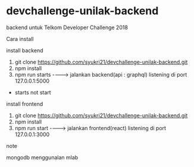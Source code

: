 # devchallenge-unilak-backend
backend untuk  Telkom Developer Challenge 2018


Cara install


install backend

1. git clone https://github.com/syukri21/devchallenge-unilak-backend.git
2. npm install
3. npm run starts ----> jalankan backend(api : graphql) listening di port 127.0.0.1:5000 

* starts not start

install frontend

1. git clone https://github.com/syukri21/devchallenge-unilak-backend.git
2. npm install
3.  npm run start ----> jalankan frontend(react) listening di port 127.0.0.1:3000



note 

mongodb menggunalan mlab
